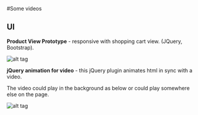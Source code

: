 #Some videos

## UI

**Product View Prototype** - responsive with shopping cart view. (JQuery, Bootstrap).


![alt tag](https://raw.githubusercontent.com/mcolonj/ui/master/responsive-shopping-cart.gif)


**jQuery animation for video** - this jQuery plugin animates html in sync with a video.

The video could play in the background as below or could play somewhere else on the page.

![alt tag](https://raw.githubusercontent.com/mcolonj/ui/master/jquery-plugin.gif)
 
